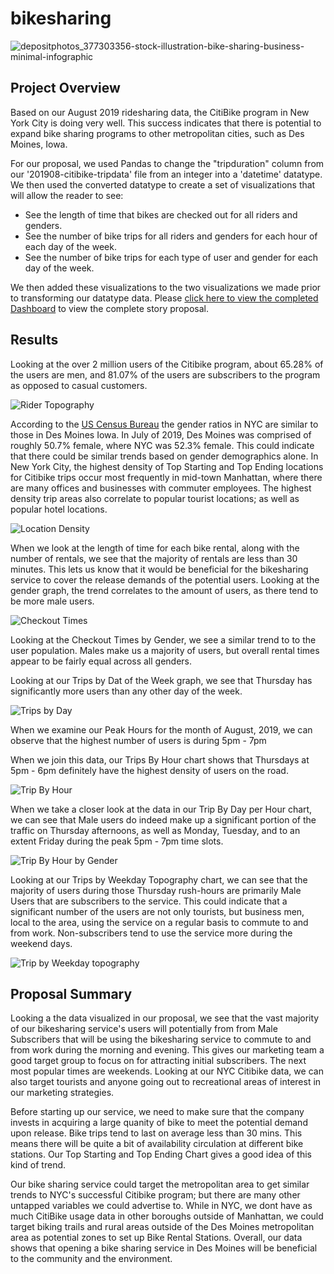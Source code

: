 # bikesharing
![depositphotos_377303356-stock-illustration-bike-sharing-business-minimal-infographic](https://user-images.githubusercontent.com/84881187/132614993-97d52638-be50-4915-bc15-4f2c48e1c385.jpg)


## Project Overview

Based on our August 2019 ridesharing data, the CitiBike program in New York City is doing very well. This success indicates that there is potential to expand bike sharing programs to other metropolitan cities, such as Des Moines, Iowa. 

For our proposal, we used Pandas to change the "tripduration" column from our '201908-citibike-tripdata' file from an integer into a 'datetime' datatype. We then used the converted datatype to create a set of visualizations that will allow the reader to see:

  * See the length of time that bikes are checked out for all riders and genders.
  * See the number of bike trips for all riders and genders for each hour of each day of the week.
  * See the number of bike trips for each type of user and gender for each day of the week.

We then added these visualizations to the two visualizations we made prior to transforming our datatype data. Please [click here to view the completed Dashboard](https://public.tableau.com/app/profile/kyle4817/viz/NYC_CitiBike_bikesharing_Challenge/NYC_Bikesharing_Challenge?publish=yes) to view the complete story proposal.

## Results

Looking at the over 2 million users of the Citibike program, about 65.28% of the users are men, and 81.07% of the users are subscribers to the program as opposed to casual customers. 

![Rider Topography](https://user-images.githubusercontent.com/84881187/132776138-9bf5297b-d3ac-4dc4-9f3a-77f690eb30e6.PNG)



According to the [US Census Bureau](https://www.census.gov/quickfacts/fact/table/newyorkcitynewyork,desmoinescityiowa/PST045219) the gender ratios in NYC are similar to those in Des Moines Iowa. In July of 2019, Des Moines was comprised of roughly 50.7% female, where NYC was 52.3% female. This could indicate that there could be similar trends based on gender demographics alone. In New York City, the highest density of Top Starting and Top Ending locations for Citibike trips occur most frequently in mid-town Manhattan, where there are many offices and businesses with commuter employees. The highest density trip areas also correlate to popular tourist locations; as well as popular hotel locations. 

![Location Density](https://user-images.githubusercontent.com/84881187/132614892-7ddec200-ce2b-4178-a132-aa8b09f66bb0.PNG)


When we look at the length of time for each bike rental, along with the number of rentals, we see that the majority of rentals are less than 30 minutes. This lets us know that it would be beneficial for the bikesharing service to cover the release demands of the potential users. Looking at the gender graph, the trend correlates to the amount of users, as there tend to be more male users.


![Checkout Times](https://user-images.githubusercontent.com/84881187/132615718-fb5e2bd5-0d85-44a7-ae23-7c7d58a3b991.PNG)

Looking at the Checkout Times by Gender, we see a similar trend to to the user population. Males make us a majority of users, but overall rental times appear to be fairly equal across all genders. 


Looking at our Trips by Dat of the Week graph, we see that Thursday has significantly more users than any other day of the week. 

![Trips by Day](https://user-images.githubusercontent.com/84881187/132772132-e0a91e71-7abc-4203-ab80-2b873283be0f.PNG)

When we examine our Peak Hours for the month of August, 2019, we can observe that the highest number of users is during 5pm - 7pm


When we join this data, our Trips By Hour chart shows that Thursdays at 5pm - 6pm definitely have the highest density of users on the road.

![Trip By Hour](https://user-images.githubusercontent.com/84881187/132772522-14587e36-43e2-46d2-99d0-0f41d33bd86a.PNG)

When we take a closer look at the data in our Trip By Day per Hour chart, we can see that Male users do indeed make up a significant portion of the traffic on Thursday afternoons, as well as Monday, Tuesday, and to an extent Friday during the peak 5pm - 7pm time slots.

![Trip By Hour by Gender](https://user-images.githubusercontent.com/84881187/132772825-6a9f59e2-33c2-4d3c-b8b1-c40f32560a4c.PNG)


Looking at our Trips by Weekday Topography chart, we can see that the majority of users during those Thursday rush-hours are primarily Male Users that are subscribers to the service. This could indicate that a significant number of the users are not only tourists, but business men, local to the area, using the service on a regular basis to commute to and from work. Non-subscribers tend to use the service more during the weekend days. 

![Trip by Weekday topography](https://user-images.githubusercontent.com/84881187/132772626-307580e6-55b2-47ab-9c5a-93bca8fc1098.PNG)


## Proposal Summary

Looking a the data visualized in our proposal, we see that the vast majority of our bikesharing service's users will potentially from from Male Subscribers that will be using the bikesharing service to commute to and from work during the morning and evening. This gives our marketing team a good target group to focus on for attracting initial subscribers. The next most popular times are weekends. Looking at our NYC Citibike data, we can also target tourists and anyone going out to recreational areas of interest in our marketing strategies.

Before starting up our service, we need to make sure that the company invests in acquiring a large quanity of bike to meet the potential demand upon release. Bike trips tend to last on average less than 30 mins. This means there will be quite a bit of availability circulation at different bike stations. Our Top Starting and Top Ending Chart gives a good idea of this kind of trend.

Our bike sharing service could target the metropolitan area to get similar trends to NYC's successful Citibike program; but there are many other untapped variables we could advertise to. While in NYC, we dont have as much CitiBike usage data in other boroughs outside of Manhattan, we could target biking trails and rural areas outside of the Des Moines metropolitan area as potential zones to set up Bike Rental Stations. Overall, our data shows that opening a bike sharing service in Des Moines will be beneficial to the community and the environment. 

